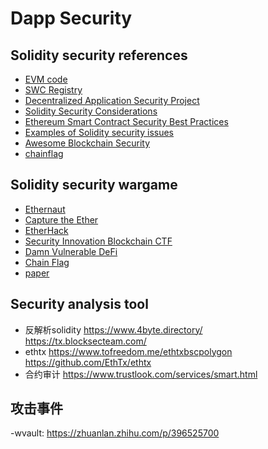 # Dapp Security

## Solidity security references
- [EVM code](https://blog.trustlook.com/understand-evm-bytecode-part-1/)
- [SWC Registry](https://swcregistry.io/)
- [Decentralized Application Security Project](https://www.dasp.co/)
- [Solidity Security Considerations](https://docs.soliditylang.org/en/latest/security-considerations.html)
- [Ethereum Smart Contract Security Best Practices](https://consensys.github.io/smart-contract-best-practices/)
- [Examples of Solidity security issues](https://github.com/crytic/not-so-smart-contracts)
- [Awesome Blockchain Security](https://github.com/xxxeyJ/Awesome-Blockchain-Security)
- [chainflag](https://chainflag.org/challenges)

## Solidity security wargame

- [Ethernaut](https://ethernaut.openzeppelin.com/)
- [Capture the Ether](https://capturetheether.com/challenges/)
- [EtherHack](https://etherhack.positive.com/#/)
- [Security Innovation Blockchain CTF](https://blockchain-ctf.securityinnovation.com/)
- [Damn Vulnerable DeFi](https://www.damnvulnerabledefi.xyz/)
 - [Chain Flag](https://chainflag.org/)
- [paper](https://arxiv.org/pdf/2110.12162.pdf)

## Security analysis tool
 - 反解析solidity https://www.4byte.directory/
         https://tx.blocksecteam.com/
 - ethtx https://www.tofreedom.me/ethtxbscpolygon
  https://github.com/EthTx/ethtx
 - 合约审计 https://www.trustlook.com/services/smart.html

## 攻击事件
 -wvault: https://zhuanlan.zhihu.com/p/396525700    
 
